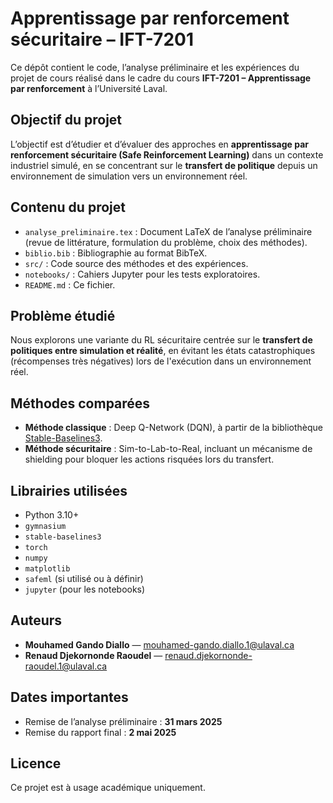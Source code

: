 # Apprentissage par renforcement sécuritaire – IFT-7201

Ce dépôt contient le code, l’analyse préliminaire et les expériences du projet de cours réalisé dans le cadre du cours **IFT-7201 – Apprentissage par renforcement** à l’Université Laval.

## Objectif du projet

L’objectif est d’étudier et d’évaluer des approches en **apprentissage par renforcement sécuritaire (Safe Reinforcement Learning)** dans un contexte industriel simulé, en se concentrant sur le **transfert de politique** depuis un environnement de simulation vers un environnement réel.

## Contenu du projet

- `analyse_preliminaire.tex` : Document LaTeX de l’analyse préliminaire (revue de littérature, formulation du problème, choix des méthodes).
- `biblio.bib` : Bibliographie au format BibTeX.
- `src/` : Code source des méthodes et des expériences.
- `notebooks/` : Cahiers Jupyter pour les tests exploratoires.
- `README.md` : Ce fichier.

## Problème étudié

Nous explorons une variante du RL sécuritaire centrée sur le **transfert de politiques entre simulation et réalité**, en évitant les états catastrophiques (récompenses très négatives) lors de l'exécution dans un environnement réel.

## Méthodes comparées

- **Méthode classique** : Deep Q-Network (DQN), à partir de la bibliothèque [Stable-Baselines3](https://github.com/DLR-RM/stable-baselines3).
- **Méthode sécuritaire** : Sim-to-Lab-to-Real, incluant un mécanisme de shielding pour bloquer les actions risquées lors du transfert.

## Librairies utilisées

- Python 3.10+
- `gymnasium`
- `stable-baselines3`
- `torch`
- `numpy`
- `matplotlib`
- `safeml` (si utilisé ou à définir)
- `jupyter` (pour les notebooks)

## Auteurs

- **Mouhamed Gando Diallo** — [mouhamed-gando.diallo.1@ulaval.ca](mailto:mouhamed-gando.diallo.1@ulaval.ca)  
- **Renaud Djekornonde Raoudel** — [renaud.djekornonde-raoudel.1@ulaval.ca](mailto:renaud.djekornonde-raoudel.1@ulaval.ca)

## Dates importantes

- Remise de l’analyse préliminaire : **31 mars 2025**
- Remise du rapport final : **2 mai 2025**

## Licence

Ce projet est à usage académique uniquement.

